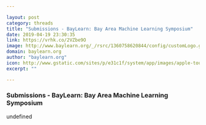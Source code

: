 ```yaml
---

layout: post
category: threads
title: "Submissions - BayLearn: Bay Area Machine Learning Symposium"
date: 2019-04-19 23:30:35
link: https://vrhk.co/2VZbe9O
image: http://www.baylearn.org/_/rsrc/1360758620844/config/customLogo.gif?revision=12
domain: baylearn.org
author: "baylearn.org"
icon: http://www.gstatic.com/sites/p/e31c1f/system/app/images/apple-touch-icon.png
excerpt: ""

---
```


### Submissions - BayLearn: Bay Area Machine Learning Symposium

undefined